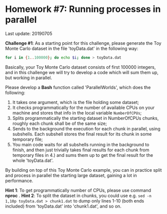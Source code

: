 # Homework #7: Running processes in parallel

Last update: 20190705

**Challenge #1**: As a starting point for this challenge, please generate the Toy Monte Carlo dataset in the file 'toyData.dat' in the following way:
```bash
for i in {1..100000}; do echo $i; done > toyData.dat
```
Basically, your Toy Monte Carlo dataset consists of first 100000 integers, and in this challenge we will try to develop a code which will sum them up, but working in parallel. 

Please develop a **Bash** function called 'ParallelWorlds', which does the following:
1. It takes one argument, which is the file holding some dataset;
2. It checks programmatically for the number of available CPUs on your machine and stores that info in the local variable ```NumberOfCPUs```;
3. Splits programmatically the starting dataset in NumberOfCPUs chunks, roughly each chunk shall be of the same size;
4. Sends to the background the execution for each chunk in parallel, using subshells. Each subshell stores the final result for its chunk in some temporary file;
5. You main code waits for all subshells running in the background to finish, and then just trivially takes final results for each chunk from temporary files in 4.) and sums them up to get the final result for the whole 'toyData.dat'.

By building on top of this Toy Monte Carlo example, you can in practice split and process in parallel the starting large dataset, gaining a lot in performance. 

**Hint 1**: To get programmatically number of CPUs, please use command **nproc** .
**Hint 2**: To split the dataset in chunks, you could use e.g. ```sed -n 1,10p toyData.dat > chunk1.dat``` to dump only lines 1-10 (both ends included) from 'toyData.dat' into 'chunk1.dat', and so on.



